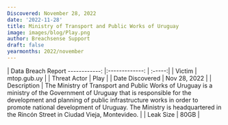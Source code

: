 ```yaml
---
Discovered: November 28, 2022
date: '2022-11-28'
title: Ministry of Transport and Public Works of Uruguay
image: images/blog/Play.png
author: Breachsense Support
draft: false
yearmonths: 2022/november
---
```



| Data Breach Report
------------:     |:-------------:    | :-----:|
| Victim      | mtop.gub.uy      | 
| Threat Actor      | Play      | 
| Date Discovered      | Nov 28, 2022      | 
| Description      | The Ministry of Transport and Public Works of Uruguay is a ministry of the Government of Uruguay that is responsible for the development and planning of public infrastructure works in order to promote national development of Uruguay. The Ministry is headquartered in the Rincón Street in Ciudad Vieja, Montevideo.      | 
| Leak Size      | 80GB      | 

